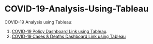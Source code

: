 # COVID-19-Analysis-Using-Tableau

COVID-19 Analysis using Tableau: 
1. [COVID-19 Policy Dashboard Link using Tableau](https://public.tableau.com/app/profile/himabindu127/viz/covid_19_policy_dashboard/PolicyDashboard).
2. [COVID-19 Cases & Deaths Dashboard Link using Tableau](https://public.tableau.com/app/profile/himabindu127/viz/covid_19_cases_dashboard_16426221093280/CasesDeathsDashboard)
